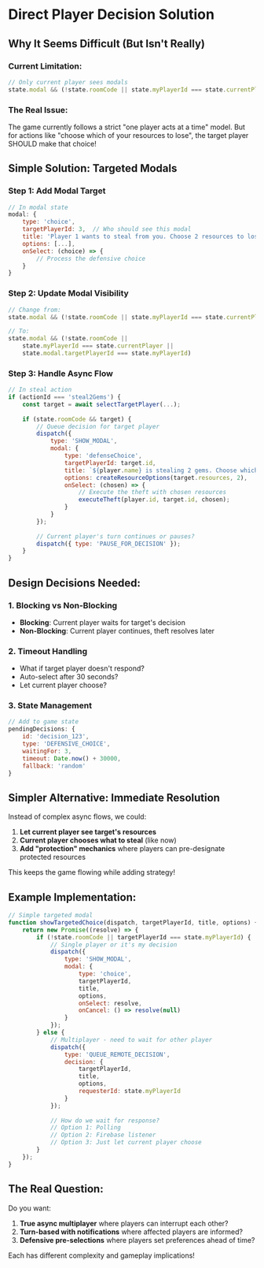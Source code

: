 # Direct Player Decision Solution

## Why It Seems Difficult (But Isn't Really)

### Current Limitation:
```javascript
// Only current player sees modals
state.modal && (!state.roomCode || state.myPlayerId === state.currentPlayer)
```

### The Real Issue:
The game currently follows a strict "one player acts at a time" model. But for actions like "choose which of your resources to lose", the target player SHOULD make that choice!

## Simple Solution: Targeted Modals

### Step 1: Add Modal Target
```javascript
// In modal state
modal: {
    type: 'choice',
    targetPlayerId: 3,  // Who should see this modal
    title: 'Player 1 wants to steal from you. Choose 2 resources to lose:',
    options: [...],
    onSelect: (choice) => {
        // Process the defensive choice
    }
}
```

### Step 2: Update Modal Visibility
```javascript
// Change from:
state.modal && (!state.roomCode || state.myPlayerId === state.currentPlayer)

// To:
state.modal && (!state.roomCode || 
    state.myPlayerId === state.currentPlayer || 
    state.modal.targetPlayerId === state.myPlayerId)
```

### Step 3: Handle Async Flow
```javascript
// In steal action
if (actionId === 'steal2Gems') {
    const target = await selectTargetPlayer(...);
    
    if (state.roomCode && target) {
        // Queue decision for target player
        dispatch({
            type: 'SHOW_MODAL',
            modal: {
                type: 'defenseChoice',
                targetPlayerId: target.id,
                title: `${player.name} is stealing 2 gems. Choose which to lose:`,
                options: createResourceOptions(target.resources, 2),
                onSelect: (chosen) => {
                    // Execute the theft with chosen resources
                    executeTheft(player.id, target.id, chosen);
                }
            }
        });
        
        // Current player's turn continues or pauses?
        dispatch({ type: 'PAUSE_FOR_DECISION' });
    }
}
```

## Design Decisions Needed:

### 1. **Blocking vs Non-Blocking**
- **Blocking**: Current player waits for target's decision
- **Non-Blocking**: Current player continues, theft resolves later

### 2. **Timeout Handling**
- What if target player doesn't respond?
- Auto-select after 30 seconds?
- Let current player choose?

### 3. **State Management**
```javascript
// Add to game state
pendingDecisions: {
    id: 'decision_123',
    type: 'DEFENSIVE_CHOICE',
    waitingFor: 3,
    timeout: Date.now() + 30000,
    fallback: 'random'
}
```

## Simpler Alternative: Immediate Resolution

Instead of complex async flows, we could:

1. **Let current player see target's resources**
2. **Current player chooses what to steal** (like now)
3. **Add "protection" mechanics** where players can pre-designate protected resources

This keeps the game flowing while adding strategy!

## Example Implementation:

```javascript
// Simple targeted modal
function showTargetedChoice(dispatch, targetPlayerId, title, options) {
    return new Promise((resolve) => {
        if (!state.roomCode || targetPlayerId === state.myPlayerId) {
            // Single player or it's my decision
            dispatch({
                type: 'SHOW_MODAL',
                modal: {
                    type: 'choice',
                    targetPlayerId,
                    title,
                    options,
                    onSelect: resolve,
                    onCancel: () => resolve(null)
                }
            });
        } else {
            // Multiplayer - need to wait for other player
            dispatch({
                type: 'QUEUE_REMOTE_DECISION',
                decision: {
                    targetPlayerId,
                    title,
                    options,
                    requesterId: state.myPlayerId
                }
            });
            
            // How do we wait for response?
            // Option 1: Polling
            // Option 2: Firebase listener
            // Option 3: Just let current player choose
        }
    });
}
```

## The Real Question:

Do you want:
1. **True async multiplayer** where players can interrupt each other?
2. **Turn-based with notifications** where affected players are informed?
3. **Defensive pre-selections** where players set preferences ahead of time?

Each has different complexity and gameplay implications!